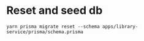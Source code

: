 # Reset and seed db

`yarn prisma migrate reset --schema apps/library-service/prisma/schema.prisma`
